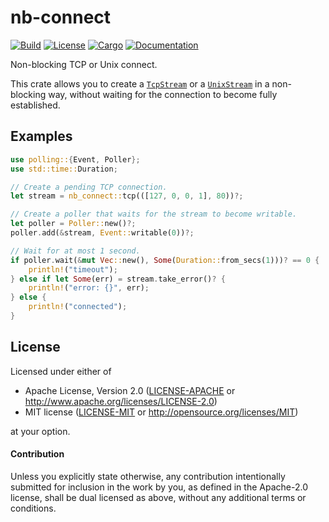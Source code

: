 # nb-connect

[![Build](https://github.com/smol-rs/nb-connect/workflows/Build%20and%20test/badge.svg)](
https://github.com/smol-rs/nb-connect/actions)
[![License](https://img.shields.io/badge/license-MIT%2FApache--2.0-blue.svg)](
https://github.com/smol-rs/nb-connect)
[![Cargo](https://img.shields.io/crates/v/nb-connect.svg)](
https://crates.io/crates/nb-connect)
[![Documentation](https://docs.rs/nb-connect/badge.svg)](
https://docs.rs/nb-connect)

Non-blocking TCP or Unix connect.

This crate allows you to create a [`TcpStream`] or a [`UnixStream`] in a non-blocking way,
without waiting for the connection to become fully established.

[`TcpStream`]: https://doc.rust-lang.org/stable/std/net/struct.TcpStream.html
[`UnixStream`]: https://doc.rust-lang.org/stable/std/os/unix/net/struct.UnixStream.html

## Examples

```rust
use polling::{Event, Poller};
use std::time::Duration;

// Create a pending TCP connection.
let stream = nb_connect::tcp(([127, 0, 0, 1], 80))?;

// Create a poller that waits for the stream to become writable.
let poller = Poller::new()?;
poller.add(&stream, Event::writable(0))?;

// Wait for at most 1 second.
if poller.wait(&mut Vec::new(), Some(Duration::from_secs(1)))? == 0 {
    println!("timeout");
} else if let Some(err) = stream.take_error()? {
    println!("error: {}", err);
} else {
    println!("connected");
}
```

## License

Licensed under either of

 * Apache License, Version 2.0 ([LICENSE-APACHE](LICENSE-APACHE) or http://www.apache.org/licenses/LICENSE-2.0)
 * MIT license ([LICENSE-MIT](LICENSE-MIT) or http://opensource.org/licenses/MIT)

at your option.

#### Contribution

Unless you explicitly state otherwise, any contribution intentionally submitted
for inclusion in the work by you, as defined in the Apache-2.0 license, shall be
dual licensed as above, without any additional terms or conditions.
